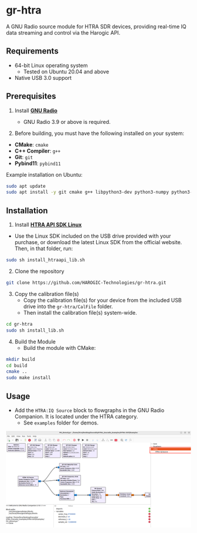 # gr-htra
A GNU Radio source module for HTRA SDR devices, providing real-time IQ data streaming and control via the Harogic API.

## Requirements
- 64-bit Linux operating system  
  - Tested on Ubuntu 20.04 and above
- Native USB 3.0 support

## Prerequisites
1. Install [**GNU Radio**](https://wiki.gnuradio.org/index.php/InstallingGR)  
   - GNU Radio 3.9 or above is required.

2.  Before building, you must have the following installed on your system:
   - **CMake**: `cmake`  
   - **C++ Compiler**: `g++`  
   - **Git**: `git`  
   - **Pybind11**: `pybind11`

   Example installation on Ubuntu:
  ```bash
  sudo apt update
  sudo apt install -y git cmake g++ libpython3-dev python3-numpy python3-pip python3-setuptools pybind11-dev
  ```

## Installation
1. Install [**HTRA API SDK Linux**](https://www.harogic.com/05561-apis/)
  - Use the Linux SDK included on the USB drive provided with your purchase, or download the latest Linux SDK from the official website.
   Then, in that folder, run:
```bash
sudo sh install_htraapi_lib.sh
```
2. Clone the repository
```bash
git clone https://github.com/HAROGIC-Technologies/gr-htra.git
```
3. Copy the calibration file(s)
   - Copy the calibration file(s) for your device from the included USB drive into the `gr-htra/CalFile` folder.
   - Then install the calibration file(s) system-wide.
```bash
cd gr-htra
sudo sh install_lib.sh
```
4. Build the Module
   - Build the module with CMake:
```bash
mkdir build
cd build
cmake ..
sudo make install
```

## Usage
- Add the `HTRA:IQ Source` block to flowgraphs in the GNU Radio Companion. It is located under the HTRA category.
  - See `examples` folder for demos.
<p align="center">
  <a href="Examples/FM_demod.png" title="FM Demod Flowgraph">
    <img src="Examples/FM_demod.png" alt="FM Demod Flowgraph" width="800">
  </a>
</p>
